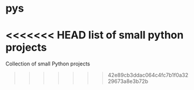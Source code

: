 # pys

<<<<<<< HEAD
list of small python projects
=======
Collection of small Python projects
>>>>>>> 42e89cb3ddac064c4fc7b1f0a3229673a8e3b72b
